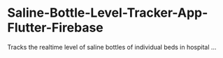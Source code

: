 # Saline-Bottle-Level-Tracker-App-Flutter-Firebase
Tracks the realtime level of saline bottles of individual beds in hospital ...
